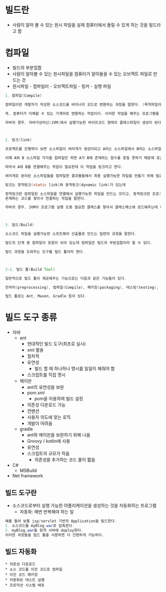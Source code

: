 # 빌드란
* 사람이 알아 볼 수 있는 원시 파일을 실제 컴퓨터에서 돌릴 수 있게 하는 것을 빌드라고 함

# 컴파일
* 빌드의 부분집합
* 사람이 알아볼 수 있는 원시파일을 컴퓨터가 알아들을 수 있는 오브젝트 파일로 만드는 것
* 원시파일 - 컴파일러 - 오브젝트파일 - 링커 - 실행 파일

```java
1. 컴파일(Compile)

컴파일이란 개발자가 작성한 소스코드를 바이너리 코드로 변환하는 과정을 말한다. (목적파일이 생성됨) 

즉, 컴퓨터가 이해할 수 있는 기계어로 변환하는 작업이다. 이러한 작업을 해주는 프로그램을 가르켜 컴파일러(Compiler)라 한다.

자바의 경우, 자바가상머신(JVM)에서 실행가능한 바이트코드 형태의 클래스파일이 생성이 된다.



2. 링크(link)

프로젝트를 진행하다 보면 소스파일이 여러개가 생성이되고 A라는 소스파일에서 B라는 소스파일에 존재하는 함수(메서드)를 호출하는 경우가 있다.

이때 A와 B 소스파일 각각을 컴파일만 하면 A가 B에 존재하는 함수를 찾질 못하기 때문에 호출할 수가 없다.

따라서 A와 B를 연결해주는 작업이 필요한데 이 작업을 링크라고 한다.

여러개로 분리된 소스파일들을 컴파일한 결과물들에서 최종 실행가능한 파일을 만들기 위해 필요한 부분을 찾아서 연결해주는 작업이다.

링크는 정적링크(static link)와 동적링크(dynamic link)가 있는데

정적링크란 컴파일된 소스파일을 연결해서 실행가능한 파일을 만드는 것이고, 동적링크란 프로그램 실행 도중 프로그램 외부에 
존재하는 코드를 찾아서 연결하는 작업을 말한다.

자바의 경우, JVM이 프로그램 실행 도중 필요한 클래스를 찾아서 클래스패스에 로드해주는데 이는 동적링크의 예이다.



3. 빌드(Build)

소스코드 파일을 실행가능한 소프트웨어 산출물로 만드는 일련의 과정을 말한다. 

빌드의 단계 중 컴파일이 포함이 되어 있는데 컴파일은 빌드의 부분집합이라 할 수 있다.

빌드 과정을 도와주는 도구를 빌드 툴이라 한다.



3-1. 빌드 툴(Build Tool)

일반적으로 빌드 툴이 제공해주는 기능으로는 다음과 같은 기능들이 있다.

전처리(preprocessing), 컴파일(Compile), 패키징(packaging), 테스팅(testing), 배포(distribution)

빌드 툴로는 Ant, Maven, Gradle 등이 있다.
```

# 빌드 도구 종류
* 자바
    * ant
        * 현대적인 빌드 도구(최초로 실시)
        * xml 활용
        * 절차적
        * 유연성
            * 빌드 할 때 하나하나 명시를 일일이 해줘야 함
        * 스크립트를 직접 명시
    * 메이븐
        * ant의 유연성을 보완
        * pom.xml
            * pom을 이용하여 빌드 설정
        * 의존성 다운로드 가능
        * 컨벤션
        * 사용자 의도에 맞는 로직
        * 개발이 어려움
    * gradle
        * ant와 메이븐을 보완하기 위해 나옴
        * Groovy / kotlin에 사용
        * 유연성
        * 스크립트의 규모가 작음
            * 의존성을 추가하는 코드 줄이 짧음
* C#
    * MSBuild
* Net framework


## 빌드 도구란
* 소스코드로부터 실행 가능한 어플리케이션을 생성하는 것을 자동화하는 프로그램
    * 자동화: 매번 반복해야 하는 일
```java
예를 들어 보통 jsp/servlet 기반의 Application을 빌드한다.
1. 소스코드를 myBlog.war로 압축한다.
2. myBlog.war을 원격 서버에 deploy한다.
이러한 과정들을 빌드 툴을 사용하면 더 간편하게 가능하다.
```

## 빌드 자동화
    * 의존성 다운로드
    * 소스 코드를 이진 코드로 컴파일
    * 이진 코드 패키징
    * 자동화된 테스트 실행
    * 프로덕션 시스템 배포
